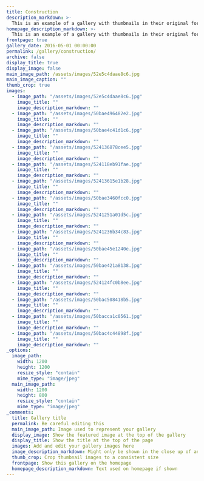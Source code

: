 ```yaml
---
title: Construction
description_markdown: >-
  This is an example of a gallery with thumbnails in their original format - landscape or portrait, exactly as you upload them.
homepage_description_markdown: >-
  This is an example of a gallery with thumbnails in their original format - landscape or portrait, exactly as you upload them. 
frontpage: true
gallery_date: 2016-05-01 00:00:00
permalink: /gallery/construction/
archive: false
display_title: true
display_image: false
main_image_path: /assets/images/52e5c4daae8c6.jpg
main_image_caption: ""
thumb_crop: true
images:
  - image_path: "/assets/images/52e5c4daae8c6.jpg"
    image_title: ""
    image_description_markdown: ""
  - image_path: "/assets/images/50bae496482e2.jpg"
    image_title: ""
    image_description_markdown: ""
  - image_path: "/assets/images/50bae4c41d1c6.jpg"
    image_title: ""
    image_description_markdown: ""
  - image_path: "/assets/images/524136878cee5.jpg"
    image_title: ""
    image_description_markdown: ""
  - image_path: "/assets/images/524118eb91fae.jpg"
    image_title: ""
    image_description_markdown: ""
  - image_path: "/assets/images/52413615e1b28.jpg"
    image_title: ""
    image_description_markdown: ""
  - image_path: "/assets/images/50bae3460fcc0.jpg"
    image_title: ""
    image_description_markdown: ""
  - image_path: "/assets/images/5241251a01d5c.jpg"
    image_title: ""
    image_description_markdown: ""
  - image_path: "/assets/images/5241236b34c83.jpg"
    image_title: ""
    image_description_markdown: ""
  - image_path: "/assets/images/50bae45e1240e.jpg"
    image_title: ""
    image_description_markdown: ""
  - image_path: "/assets/images/50bae421a8138.jpg"
    image_title: ""
    image_description_markdown: ""
  - image_path: "/assets/images/524124fc0b8ee.jpg"
    image_title: ""
    image_description_markdown: ""
  - image_path: "/assets/images/50bac508418b5.jpg"
    image_title: ""
    image_description_markdown: ""
  - image_path: "/assets/images/50bacca1c0561.jpg"
    image_title: ""
    image_description_markdown: ""
  - image_path: "/assets/images/50bac4c44898f.jpg"
    image_title: ""
    image_description_markdown: ""
_options:
  image_path:
    width: 1200
    height: 1200
    resize_style: "contain"
    mime_type: "image/jpeg"
  main_image_path:
    width: 1200
    height: 800
    resize_style: "contain"
    mime_type: "image/jpeg"
_comments:
  title: Gallery title
  permalink: Be careful editing this
  main_image_path: Image used to represent your gallery
  display_image: Show the featured image at the top of the gallery
  display_title: Show the title at the top of the page
  images: Add and edit your gallery images here
  image_description_markdown: Might only be shown in the close up of an image
  thumb_crop: Crop thumbnail images to a consistent size
  frontpage: Show this gallery on the homepage
  homepage_description_markdown: Text used on homepage if shown
---
```


